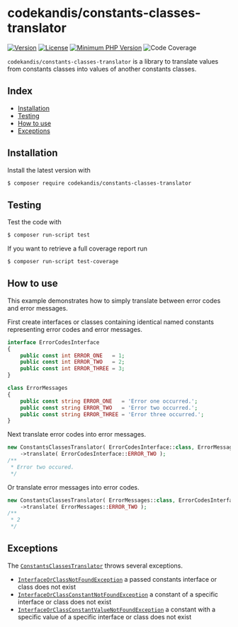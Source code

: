 # codekandis/constants-classes-translator

[![Version][xtlink-version-badge]][srclink-changelog]
[![License][xtlink-license-badge]][srclink-license]
[![Minimum PHP Version][xtlink-php-version-badge]][xtlink-php-net]
![Code Coverage][xtlink-code-coverage-badge]

`codekandis/constants-classes-translator` is a library to translate values from constants classes into values of another constants classes.

## Index

* [Installation](#installation)
* [Testing](#testing)
* [How to use](#how-to-use)
* [Exceptions](#exceptions)

## Installation

Install the latest version with

```bash
$ composer require codekandis/constants-classes-translator
```

## Testing

Test the code with

```bash
$ composer run-script test
```

If you want to retrieve a full coverage report run

```bash
$ composer run-script test-coverage
```

## How to use

This example demonstrates how to simply translate between error codes and error messages.

First create interfaces or classes containing identical named constants representing error codes and error messages.

```php
interface ErrorCodesInterface
{
    public const int ERROR_ONE   = 1;
    public const int ERROR_TWO   = 2;
    public const int ERROR_THREE = 3;
}

class ErrorMessages
{
    public const string ERROR_ONE   = 'Error one occurred.';
    public const string ERROR_TWO   = 'Error two occurred.';
    public const string ERROR_THREE = 'Error three occurred.';
}
```

Next translate error codes into error messages.

```php
new ConstantsClassesTranslator( ErrorCodesInterface::class, ErrorMessages::class )
    ->translate( ErrorCodesInterface::ERROR_TWO );
/**
 * Error two occured.
 */
```

Or translate error messages into error codes.

```php
new ConstantsClassesTranslator( ErrorMessages::class, ErrorCodesInterface::class )
    ->translate( ErrorMessages::ERROR_TWO );
/**
 * 2
 */
```

## Exceptions

The [`ConstantsClassesTranslator`][srclink-ConstantsClassesTranslator] throws several exceptions.

* [`InterfaceOrClassNotFoundException`][xtsrclink-codekandis-types-InterfaceOrClassNotFoundException] a passed constants interface or class does not exist
* [`InterfaceOrClassConstantNotFoundException`][xtsrclink-codekandis-types-InterfaceOrClassConstantNotFoundException] a constant of a specific interface or class does not exist
* [`InterfaceOrClassConstantValueNotFoundException`][xtsrclink-codekandis-types-InterfaceOrClassConstantValueNotFoundException] a constant with a specific value of a specific interface or class does not exist



[xtlink-version-badge]: https://img.shields.io/badge/version-development-blue.svg
[xtlink-license-badge]: https://img.shields.io/badge/license-MIT-yellow.svg
[xtlink-php-version-badge]: https://img.shields.io/badge/php-%3E%3D%208.4-8892BF.svg
[xtlink-code-coverage-badge]: https://img.shields.io/badge/coverage-100%25-green.svg
[xtlink-php-net]: https://php.net

[srclink-changelog]: ./CHANGELOG.md
[srclink-license]: ./LICENSE
[srclink-ConstantsClassesTranslator]: ./src/ConstantsClassesTranslator.php

[xtsrclink-codekandis-types-InterfaceOrClassNotFoundException]: https://github.com/codekandis/types/blob/1.x/src/InterfaceOrClassNotFoundException.php
[xtsrclink-codekandis-types-InterfaceOrClassConstantNotFoundException]: https://github.com/codekandis/types/blob/1.x/src/InterfaceOrClassConstantNotFoundException.php
[xtsrclink-codekandis-types-InterfaceOrClassConstantValueNotFoundException]: https://github.com/codekandis/types/blob/1.x/src/InterfaceOrClassConstantValueNotFoundException.php
